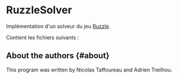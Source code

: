 # RuzzleSolver

Implémentation d'un solveur du jeu [Ruzzle](https://fr.wikipedia.org/wiki/Ruzzle). 

Contient les fichiers suivants :



About the authors                                                  {#about}
-----------------

This program was written by Nicolas Taffoureau and Adrien Treilhou.
